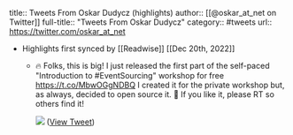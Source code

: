 title:: Tweets From Oskar Dudycz (highlights)
author:: [[@oskar_at_net on Twitter]]
full-title:: "Tweets From Oskar Dudycz"
category:: #tweets
url:: https://twitter.com/oskar_at_net

- Highlights first synced by [[Readwise]] [[Dec 20th, 2022]]
	- 🔥 Folks, this is big! I just released the first part of the self-paced "Introduction to #EventSourcing" workshop for free
	  https://t.co/MbwOGgNDBQ 
	  I created it for the private workshop but, as always, decided to open source it.
	  🙏 If you like it, please RT so others find it! 
	  
	  ![](https://pbs.twimg.com/media/FN9L8-7XIAE8ja2.png) ([View Tweet](https://twitter.com/oskar_at_net/status/1504004326494195712))